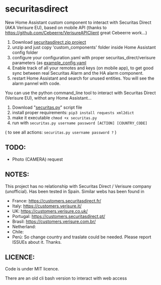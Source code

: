 # securitasdirect


New Home Assistant custom component to interact with Securitas Direct (AKA Verisure EU), based on mobile API (thanks to https://github.com/Cebeerre/VerisureAPIClient great Cebeerre work...)

1. Download [securitasdirect zip project](https://github.com/segalion/securitasdirect/archive/master.zip)
2. unzip and just copy 'custom_components' folder inside Home Assistant config folder
3. configure your configuration.yaml with proper securitas_direct/verisure parameters (as [example_config.yaml](https://github.com/segalion/securitasdirect/blob/master/custom_components/securitas_direct/example_config.yaml) 
4. Enable track of all your remotes and keys (on mobile app), to get good sync between real Securitas Alarm and the HA alarm component. 
5. restart Home Assistant and search for unused entities. You will see the alarm pannel with code.

You can use the python command_line tool to interact with Securitas Direct (Verisure EU), withot any Home Assistant...

1. Download "[securitas.py](https://github.com/segalion/securitasdirect/raw/master/custom_components/securitas_direct/securitas.py)" script file
2. install proper requirements:
`pip3 install requests xml2dict`
3. make it executable 
`chmod +x securitas.py`
4. run with 
`securitas.py username password [ACTION] [COUNTRY_CODE]`

( to see all actions:
`securitas.py username password ?` )


## TODO:
- Photo (CAMERA) request

## NOTES:

This project has no relationship with Securitas Direct / Verisure company (unofficial).
Has been tested in Spain. Similar webs has been found in 
- France: https://customers.securitasdirect.fr/
- Italy: https://customers.verisure.it/
- UK: https://customers.verisure.co.uk/
- Portugal: https://customers.securitasdirect.pt/
- Brasil: https://customers.verisure.com.br/
- Netherland:
- Chile:
- Perú:
So change country and traslate could be needed. Please report ISSUEs about it. Thanks.

## LICENCE:
Code is under MIT licence.
 
  
   
There are an old cli bash version to interact with web access 
